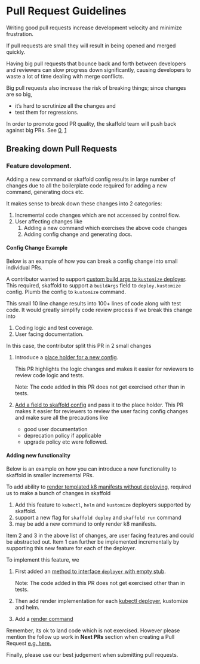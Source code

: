 # Pull Request Guidelines

Writing good pull requests increase development velocity and minimize frustration.
 
If pull requests are small they will result in being opened and merged quickly.

Having big pull requests that bounce back and forth between developers
and reviewers can slow progress down significantly, causing developers to waste a 
lot of time dealing with merge conflicts.

Big pull requests also increase the risk of breaking things; since changes are so big, 
 - it’s hard to scrutinize all the changes and 
 - test them for regressions.

In order to promote good PR quality, the skaffold team will push back
against big PRs. See [0](https://github.com/GoogleContainerTools/skaffold/pull/2750#pullrequestreview-283621241), [1](https://github.com/GoogleContainerTools/skaffold/pull/2917#pullrequestreview-291415741)

## Breaking down Pull Requests

### Feature development.
Adding a new command or skaffold config results in large number of changes due to
all the boilerplate code required for adding a new command, generating docs etc.

It makes sense to break down these changes into 2 categories:
1. Incremental code changes which are not accessed by control flow.
2. User affecting changes like
   1. Adding a new command which exercises the above code changes
   1. Adding config change and generating docs.

#### Config Change Example   
Below is an example of how you can break a config change into small individual PRs.

A contributor wanted to support [custom build args to `kustomize` deployer](https://github.com/GoogleContainerTools/skaffold/issues/2488).
This required, skaffold to support a `buildArgs` field to `deploy.kustomize` config. Plumb the config to `kustomize` command.

This small 10 line change results into 100+ lines of code along with test code.
It would greatly simplify code review process if we break this change into 
1. Coding logic and test coverage.
2. User facing documentation.

In this case, the contributor split this PR in 2 small changes
1. Introduce a [place holder for a new config](https://github.com/GoogleContainerTools/skaffold/pull/2870).
   
   This PR highlights the logic changes and makes it easier for reviewers to review code logic and tests.
   
   Note: The code added in this PR does not get exercised other than in tests.
2. [Add a field to skaffold config](https://github.com/GoogleContainerTools/skaffold/pull/2871) and pass it to the place holder.
   This PR makes it easier for reviewers to review the user facing config changes and make sure all the precautions like
   - good user documentation
   - deprecation policy if applicable
   - upgrade policy etc were followed. 

#### Adding new functionality
Below is an example on how you can introduce a new functionality to skaffold in smaller incremental PRs.

To add ability to [render templated k8 manifests without deploying](https://github.com/GoogleContainerTools/skaffold/issues/1187), required us to make a bunch of changes in skaffold
1. Add this feature to `kubectl`, `helm` and `kustomize` deployers supported by skaffold.
2. support a new flag for `skaffold deploy` and `skaffold run` command
3. may be add a new command to only render k8 manifests.

Item 2 and 3 in the above list of changes, are user facing features and could be abstracted out.
Item 1 can further be implemented incrementally by supporting this new feature for each of the deployer.

To implement this feature, we 
1. First added an [method to interface `deployer` with empty stub](https://github.com/GoogleContainerTools/skaffold/pull/2834).
   
   Note: The code added in this PR does not get exercised other than in tests.
2. Then add render implementation for each [kubectl deployer](https://github.com/GoogleContainerTools/skaffold/pull/2943), kustomize and helm.
3. Add a [render command](https://github.com/GoogleContainerTools/skaffold/pull/2942)

Remember, its ok to land code which is not exercised. However please mention the follow up work
in **Next PRs** section when creating a Pull Request [e.g. here.](https://github.com/GoogleContainerTools/skaffold/pull/2811)


Finally, please use our best judgement when submitting pull requests.
